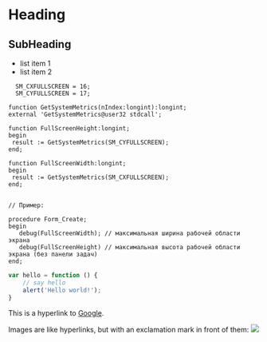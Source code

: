Heading
=======

SubHeading
----------

  * list item 1
  * list item 2
  
```const
  SM_CXFULLSCREEN = 16;
  SM_CYFULLSCREEN = 17;

function GetSystemMetrics(nIndex:longint):longint;
external 'GetSystemMetrics@user32 stdcall';

function FullScreenHeight:longint;
begin
 result := GetSystemMetrics(SM_CYFULLSCREEN);
end;

function FullScreenWidth:longint;
begin
 result := GetSystemMetrics(SM_CXFULLSCREEN);
end;


// Пример:

procedure Form_Create;
begin
   debug(FullScreenWidth); // максимальная ширина рабочей области экрана
   debug(FullScreenHeight) // максимальная высота рабочей области экрана (без панели задач)
end;   
```

  
```javascript
var hello = function () {
    // say hello
    alert('Hello world!');
}
```

  This is a hyperlink to [Google](http://google.com).

  Images are like hyperlinks, but with an exclamation mark in front of them:
  ![](http://placekitten.com/g/250/250)
